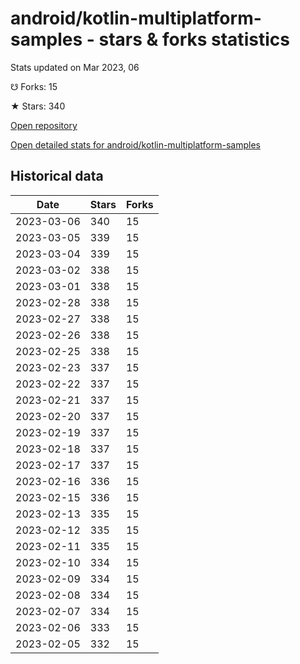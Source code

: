 # android/kotlin-multiplatform-samples - stars & forks statistics

Stats updated on Mar 2023, 06

☋ Forks: 15

★ Stars: 340

[Open repository](https://github.com/android/kotlin-multiplatform-samples)

[Open detailed stats for android/kotlin-multiplatform-samples](https://reviewgithub.com/rep/android/kotlin-multiplatform-samples)

## Historical data
| Date | Stars | Forks |
|------|-------|-------|
| 2023-03-06 | 340 | 15 | 
| 2023-03-05 | 339 | 15 | 
| 2023-03-04 | 339 | 15 | 
| 2023-03-02 | 338 | 15 | 
| 2023-03-01 | 338 | 15 | 
| 2023-02-28 | 338 | 15 | 
| 2023-02-27 | 338 | 15 | 
| 2023-02-26 | 338 | 15 | 
| 2023-02-25 | 338 | 15 | 
| 2023-02-23 | 337 | 15 | 
| 2023-02-22 | 337 | 15 | 
| 2023-02-21 | 337 | 15 | 
| 2023-02-20 | 337 | 15 | 
| 2023-02-19 | 337 | 15 | 
| 2023-02-18 | 337 | 15 | 
| 2023-02-17 | 337 | 15 | 
| 2023-02-16 | 336 | 15 | 
| 2023-02-15 | 336 | 15 | 
| 2023-02-13 | 335 | 15 | 
| 2023-02-12 | 335 | 15 | 
| 2023-02-11 | 335 | 15 | 
| 2023-02-10 | 334 | 15 | 
| 2023-02-09 | 334 | 15 | 
| 2023-02-08 | 334 | 15 | 
| 2023-02-07 | 334 | 15 | 
| 2023-02-06 | 333 | 15 | 
| 2023-02-05 | 332 | 15 | 

